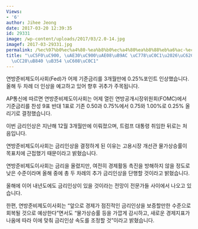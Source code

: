 ```yaml
---
Views:
- '6'
author: Jihee Jeong
date: 2017-03-20 12:39:35
id: 29331
image: /wp-content/uploads/2017/03/2.0-14.jpg
imagef: 2017-03-29331.jpg
permalink: /%ec%97%b0%ec%a4%80-%ea%b8%b0%ec%a4%80%ea%b8%88%eb%a6%ac-%ec%9d%b8%ec%83%81%ec%98%ac%ed%95%b4-%eb%91%90%ec%b0%a8%eb%a1%80-%eb%8d%94-%ec%98%88%ec%83%81/
title: "\uC5F0\uC900, \uAE30\uC900\uAE08\uB9AC \uC778\uC0C1\u2026\uC62C\uD574 \uB450\
  \uCC28\uB840 \uB354 \uC608\uC0C1"
---
```


연방준비제도이사회(Fed)가 어제 기준금리를 3개월만에 0.25%포인트 인상했습니다. 올해 두 차례 더 인상을 예고하고 있어 향후 귀추가 주목됩니다.

AP통신에 따르면 연방준비제도이사회는 어제 열린 연방공개시장위원회(FOMC)에서 기준금리를 찬성 9표 반대 1표로 기존 0.50과 0.75%에서 0.75와 1.00%로 0.25% 올리기로 결정했습니다.

이번 금리인상은 지난해 12월 3개월만에 이뤄졌으며, 트럼프 대통령 취임한 뒤로는 처음입니다.

연방준비제도이사회는 금리인상을 결정하게 된 이유는 고용시장 개선관 물가상승률이 목표치에 근접했기 때문이라고 밝혔습니다.

연방준비제도이사회는 금리을 올렸지만, 여전히 경제활동 촉진을 방해하지 않을 정도로 낮은 수준이라며 올해 중에 총 두 차례의 추가 금리인상을 단행할 것이라고 밝혔습니다.

올해에 이어 내년도에도 금리인상이 있을 것이라는 전망이 전문가들 사이에서 나오고 있습니다.

한편, 연방준비제도이사회는 “앞으로 경제가 점진적인 금리인상을 보증할만한 수준으로 회복될 것으로 예상한다”면서도 “물가상승률 등을 가깝게 감시하고, 새로운 경제지표가 나옴에 따라 이에 맞춰 금리인상 속도를 조정할 것”이라고 밝혔습니다.